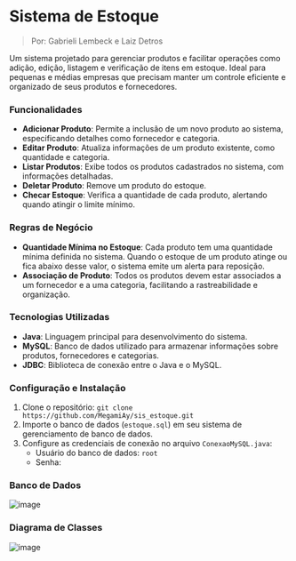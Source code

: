 # Sistema de Estoque
> Por: Gabrieli Lembeck e Laiz Detros

Um sistema projetado para gerenciar produtos e facilitar operações como adição, edição, listagem e verificação de itens em estoque. Ideal para pequenas e médias empresas que precisam manter um controle eficiente e organizado de seus produtos e fornecedores.

### Funcionalidades
- **Adicionar Produto**: Permite a inclusão de um novo produto ao sistema, especificando detalhes como fornecedor e categoria.
- **Editar Produto**: Atualiza informações de um produto existente, como quantidade e categoria.
- **Listar Produtos**: Exibe todos os produtos cadastrados no sistema, com informações detalhadas.
- **Deletar Produto**: Remove um produto do estoque.
- **Checar Estoque**: Verifica a quantidade de cada produto, alertando quando atingir o limite mínimo.

### Regras de Negócio
- **Quantidade Mínima no Estoque**: Cada produto tem uma quantidade mínima definida no sistema. Quando o estoque de um produto atinge ou fica abaixo desse valor, o sistema emite um alerta para reposição.
- **Associação de Produto**: Todos os produtos devem estar associados a um fornecedor e a uma categoria, facilitando a rastreabilidade e organização.

### Tecnologias Utilizadas
- **Java**: Linguagem principal para desenvolvimento do sistema.
- **MySQL**: Banco de dados utilizado para armazenar informações sobre produtos, fornecedores e categorias.
- **JDBC**: Biblioteca de conexão entre o Java e o MySQL.

### Configuração e Instalação
1. Clone o repositório: `git clone https://github.com/MegamiAy/sis_estoque.git`
2. Importe o banco de dados (`estoque.sql`) em seu sistema de gerenciamento de banco de dados.
3. Configure as credenciais de conexão no arquivo `ConexaoMySQL.java`:
   - Usuário do banco de dados: `root`
   - Senha: `ㅤㅤ ㅤㅤ `

### Banco de Dados
![image](https://github.com/user-attachments/assets/2dff072b-e3b3-4ab6-9585-3b0a7e8ccc6d)

### Diagrama de Classes
![image](https://github.com/user-attachments/assets/d8178735-1389-4359-a45a-87bc4e2943e5)
